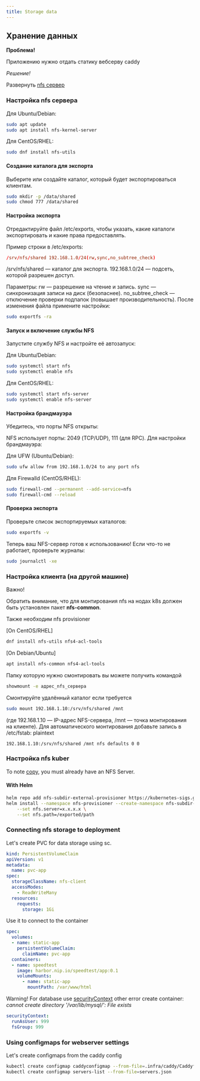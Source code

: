 ```yaml
---
title: Storage data
---
```


## Хранение данных

**Проблема!**

Приложению нужно отдать статику вебсерву caddy

*Решение!*

Развернуть [nfs сервер](https://www.howtoforge.com/how-to-install-nfs-server-and-client-on-almalinux-9/)

### Настройка nfs сервера

Для Ubuntu/Debian:

```bash
sudo apt update
sudo apt install nfs-kernel-server
```

Для CentOS/RHEL:

```bash
sudo dnf install nfs-utils
```

#### Создание каталога для экспорта

Выберите или создайте каталог, который будет экспортироваться клиентам.

```bash
sudo mkdir -p /data/shared
sudo chmod 777 /data/shared
```

#### Настройка экспорта

Отредактируйте файл /etc/exports, чтобы указать, какие каталоги экспортировать и какие права предоставлять.

Пример строки в /etc/exports:

```conf
/srv/nfs/shared 192.168.1.0/24(rw,sync,no_subtree_check)
```

/srv/nfs/shared — каталог для экспорта.
192.168.1.0/24 — подсеть, которой разрешен доступ.

Параметры:
rw — разрешение на чтение и запись.
sync — синхронизация записи на диск (безопаснее).
no_subtree_check — отключение проверки подпапок (повышает производительность).
После изменения файла примените настройки:

```bash
sudo exportfs -ra
```

#### Запуск и включение службы NFS

Запустите службу NFS и настройте её автозапуск:

Для Ubuntu/Debian:

```bash
sudo systemctl start nfs
sudo systemctl enable nfs
```

Для CentOS/RHEL:

```bash
sudo systemctl start nfs-server
sudo systemctl enable nfs-server
```

#### Настройка брандмауэра

Убедитесь, что порты NFS открыты:

NFS использует порты: 2049 (TCP/UDP), 111 (для RPC).
Для настройки брандмауэра:

Для UFW (Ubuntu/Debian):

```bash
sudo ufw allow from 192.168.1.0/24 to any port nfs
```

Для Firewalld (CentOS/RHEL):

```bash
sudo firewall-cmd --permanent --add-service=nfs
sudo firewall-cmd --reload
```

#### Проверка экспорта

Проверьте список экспортируемых каталогов:

```bash
sudo exportfs -v
```

Теперь ваш NFS-сервер готов к использованию! Если что-то не работает, проверьте журналы:

```bash
sudo journalctl -xe
```

### Настройка клиента (на другой машине)

Важно!

Обратить внимание, что для монтирования nfs на нодах k8s должен быть установлен пакет **nfs-common**.

Также необходим nfs provisioner

[On CentOS/RHEL]

```bash
dnf install nfs-utils nfs4-acl-tools 
```

[On Debian/Ubuntu]

```bash
apt install nfs-common nfs4-acl-tools 
```

Папку которую нужно смонтировать вы можете получить командой

```bash
showmount -e адрес_nfs_сервера
```

Смонтируйте удалённый каталог если требуется

```bash
sudo mount 192.168.1.10:/srv/nfs/shared /mnt
```

(где 192.168.1.10 — IP-адрес NFS-сервера, /mnt — точка монтирования на клиенте).
Для автоматического монтирования добавьте запись в /etc/fstab:
plaintext

```fstab
192.168.1.10:/srv/nfs/shared /mnt nfs defaults 0 0
```

### Настройка nfs kuber

To note [copy](https://github.com/kubernetes-sigs/nfs-subdir-external-provisioner?tab=readme-ov-file#how-to-deploy-nfs-subdir-external-provisioner-to-your-cluster), you must already have an NFS Server.

#### With Helm

```bash
helm repo add nfs-subdir-external-provisioner https://kubernetes-sigs.github.io/nfs-subdir-external-provisioner/
helm install --namespace nfs-provisioner --create-namespace nfs-subdir-external-provisioner nfs-subdir-external-provisioner/nfs-subdir-external-provisioner \
    --set nfs.server=x.x.x.x \
    --set nfs.path=/exported/path 
```

### Connecting nfs storage to deployment

Let's create PVC for data storage using sc.

```yml
kind: PersistentVolumeClaim
apiVersion: v1
metadata:
  name: pvc-app
spec:
  storageClassName: nfs-client
  accessModes:
    - ReadWriteMany
  resources:
    requests:
      storage: 1Gi
```

Use it to connect to the container

```yml
spec:      
  volumes:
  - name: static-app
    persistentVolumeClaim:
      claimName: pvc-app  
  containers:
  - name: speedtest
    image: harbor.nip.io/speedtest/app:0.1 
    volumeMounts:
      - name: static-app
        mountPath: /var/www/html
```

Warning! For database use [securityContext](https://github.com/docker-library/mysql/issues/647) other error create container: *cannot create directory '/var/lib/mysql/': File exists*

```yml
securityContext:
  runAsUser: 999
  fsGroup: 999
```

### Using configmaps for webserver settings

Let's create configmaps from the caddy config

```bash
kubectl create configmap caddyconfigmap --from-file=.infra/caddy/Caddyfile
kubectl create configmap servers-list --from-file=servers.json
```
